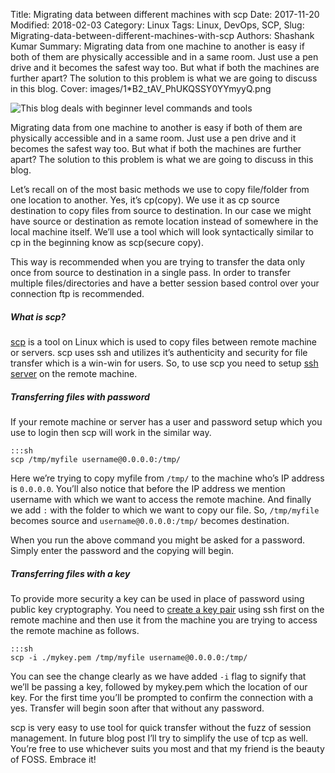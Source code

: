 Title: Migrating data between different machines with scp
Date: 2017-11-20
Modified: 2018-02-03
Category: Linux
Tags: Linux, DevOps, SCP, 
Slug: Migrating-data-between-different-machines-with-scp
Authors: Shashank Kumar
Summary: Migrating data from one machine to another is easy if both of them are physically accessible and in a same room. Just use a pen drive and it becomes the safest way too. But what if both the machines are further apart? The solution to this problem is what we are going to discuss in this blog.
Cover: images/1*B2_tAV_PhUKQSSY0YYmyyQ.png

![This blog deals with beginner level commands and tools]({static}/images/1*B2_tAV_PhUKQSSY0YYmyyQ.png)

Migrating data from one machine to another is easy if both of them are physically accessible and in a same room. Just use a pen drive and it becomes the safest way too. But what if both the machines are further apart? The solution to this problem is what we are going to discuss in this blog.

Let’s recall on of the most basic methods we use to copy file/folder from one location to another. Yes, it’s cp(copy). We use it as cp source destination to copy files from source to destination. In our case we might have source or destination as remote location instead of somewhere in the local machine itself. We’ll use a tool which will look syntactically similar to cp in the beginning know as scp(secure copy).

This way is recommended when you are trying to transfer the data only once from source to destination in a single pass. In order to transfer multiple files/directories and have a better session based control over your connection ftp is recommended.

##### What is scp?

[scp](http://archive.oreilly.com/linux/cmd/cmd.csp?path=s/scp) is a tool on Linux which is used to copy files between remote machine or servers. scp uses ssh and utilizes it’s authenticity and security for file transfer which is a win-win for users. So, to use scp you need to setup [ssh server](https://www.tecmint.com/install-openssh-server-in-linux/) on the remote machine.

##### Transferring files with password

If your remote machine or server has a user and password setup which you use to login then scp will work in the similar way.

    :::sh
    scp /tmp/myfile username@0.0.0.0:/tmp/

Here we’re trying to copy myfile from `/tmp/` to the machine who’s IP address is `0.0.0.0`. You’ll also notice that before the IP address we mention username with which we want to access the remote machine. And finally we add `:` with the folder to which we want to copy our file. So, `/tmp/myfile` becomes source and `username@0.0.0.0:/tmp/` becomes destination.

When you run the above command you might be asked for a password. Simply enter the password and the copying will begin.

##### Transferring files with a key

To provide more security a key can be used in place of password using public key cryptography. You need to [create a key pair](https://support.suso.com/supki/SSH_Tutorial_for_Linux#Generating_a_key) using ssh first on the remote machine and then use it from the machine you are trying to access the remote machine as follows.

    :::sh
    scp -i ./mykey.pem /tmp/myfile username@0.0.0.0:/tmp/

You can see the change clearly as we have added `-i` flag to signify that we’ll be passing a key, followed by mykey.pem which the location of our key. For the first time you’ll be prompted to confirm the connection with a yes. Transfer will begin soon after that without any password.

scp is very easy to use tool for quick transfer without the fuzz of session management. In future blog post I’ll try to simplify the use of tcp as well. You’re free to use whichever suits you most and that my friend is the beauty of FOSS. Embrace it!